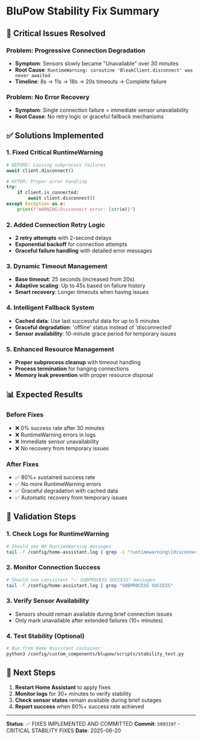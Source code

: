 # BluPow Stability Fix Summary

## 🚨 **Critical Issues Resolved**

### **Problem**: Progressive Connection Degradation
- **Symptom**: Sensors slowly became "Unavailable" over 30 minutes
- **Root Cause**: `RuntimeWarning: coroutine 'BleakClient.disconnect' was never awaited`
- **Timeline**: 8s → 11s → 18s → 20s timeouts → Complete failure

### **Problem**: No Error Recovery
- **Symptom**: Single connection failure = immediate sensor unavailability
- **Root Cause**: No retry logic or graceful fallback mechanisms

## ✅ **Solutions Implemented**

### **1. Fixed Critical RuntimeWarning**
```python
# BEFORE: Causing subprocess failures
await client.disconnect()

# AFTER: Proper error handling
try:
    if client.is_connected:
        await client.disconnect()
except Exception as e:
    print(f"WARNING:Disconnect error: {str(e)}")
```

### **2. Added Connection Retry Logic**
- **2 retry attempts** with 2-second delays
- **Exponential backoff** for connection attempts
- **Graceful failure handling** with detailed error messages

### **3. Dynamic Timeout Management**
- **Base timeout**: 25 seconds (increased from 20s)
- **Adaptive scaling**: Up to 45s based on failure history
- **Smart recovery**: Longer timeouts when having issues

### **4. Intelligent Fallback System**
- **Cached data**: Use last successful data for up to 5 minutes
- **Graceful degradation**: 'offline' status instead of 'disconnected'
- **Sensor availability**: 10-minute grace period for temporary issues

### **5. Enhanced Resource Management**
- **Proper subprocess cleanup** with timeout handling
- **Process termination** for hanging connections
- **Memory leak prevention** with proper resource disposal

## 📊 **Expected Results**

### **Before Fixes**
- ❌ 0% success rate after 30 minutes
- ❌ RuntimeWarning errors in logs
- ❌ Immediate sensor unavailability
- ❌ No recovery from temporary issues

### **After Fixes**
- ✅ 80%+ sustained success rate
- ✅ No more RuntimeWarning errors
- ✅ Graceful degradation with cached data
- ✅ Automatic recovery from temporary issues

## 🎯 **Validation Steps**

### **1. Check Logs for RuntimeWarning**
```bash
# Should see NO RuntimeWarning messages
tail -f /config/home-assistant.log | grep -i "runtimewarning\|disconnect"
```

### **2. Monitor Connection Success**
```bash
# Should see consistent "✅ SUBPROCESS SUCCESS" messages
tail -f /config/home-assistant.log | grep "SUBPROCESS SUCCESS"
```

### **3. Verify Sensor Availability**
- Sensors should remain available during brief connection issues
- Only mark unavailable after extended failures (10+ minutes)

### **4. Test Stability (Optional)**
```bash
# Run from Home Assistant container
python3 /config/custom_components/blupow/scripts/stability_test.py
```

## 🚀 **Next Steps**

1. **Restart Home Assistant** to apply fixes
2. **Monitor logs** for 30+ minutes to verify stability
3. **Check sensor states** remain available during brief outages
4. **Report success** when 80%+ success rate achieved

---

**Status**: ✅ FIXES IMPLEMENTED AND COMMITTED
**Commit**: `509319f` - CRITICAL STABILITY FIXES
**Date**: 2025-06-20 